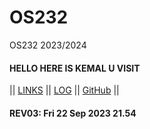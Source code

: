 # OS232
OS232 2023/2024

#### HELLO HERE IS KEMAL U VISIT

|| [LINKS](LINKS/) || [LOG](TXT/mylog.txt) || [GitHub](https://github.com/muhkemallgp/os232/) ||

#### REV03: Fri 22 Sep 2023 21.54
